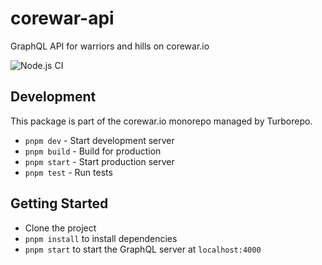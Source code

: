 # corewar-api
GraphQL API for warriors and hills on corewar.io

![Node.js CI](https://github.com/corewar/corewar-api/workflows/Node.js%20CI/badge.svg)

## Development

This package is part of the corewar.io monorepo managed by Turborepo.

- `pnpm dev` - Start development server
- `pnpm build` - Build for production
- `pnpm start` - Start production server
- `pnpm test` - Run tests

## Getting Started

- Clone the project
- `pnpm install` to install dependencies
- `pnpm start` to start the GraphQL server at `localhost:4000`
